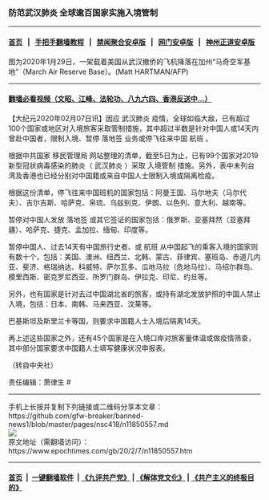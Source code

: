 ### 防范武汉肺炎 全球逾百国家实施入境管制
------------------------

#### [首页](https://github.com/gfw-breaker/banned-news1/blob/master/README.md) &nbsp;&nbsp;|&nbsp;&nbsp; [手把手翻墙教程](https://github.com/gfw-breaker/guides/wiki) &nbsp;&nbsp;|&nbsp;&nbsp; [禁闻聚合安卓版](https://github.com/gfw-breaker/bn-android) &nbsp;&nbsp;|&nbsp;&nbsp; [网门安卓版](https://github.com/oGate2/oGate) &nbsp;&nbsp;|&nbsp;&nbsp; [神州正道安卓版](https://github.com/SzzdOgate/update) 



<div><img alt="" class="aligncenter wp-post-image" src="https://i.epochtimes.com/assets/uploads/2020/02/GettyImages-1197377268-600x400.jpg"/>
<div class="red16 caption">
 图为2020年1月29日，一架载着美国从武汉撤侨的飞机降落在加州“马奇空军基地”（March Air Reserve Base）。(Matt HARTMAN/AFP)
</div>
</div><hr/>

#### [翻墙必看视频（文昭、江峰、法轮功、八九六四、香港反送中...）](https://github.com/gfw-breaker/banned-news1/blob/master/pages/link3.md)

<div><p>
 【大纪元2020年02月07日讯】因应
 <ok href="https://www.epochtimes.com/gb/tag/%E6%AD%A6%E6%B1%89%E8%82%BA%E7%82%8E.html">
  武汉肺炎
 </ok>
 疫情，全球如临大敌，已有超过100个国家或地区对入境旅客采取管制措施，其中超过半数是针对中国人或14天内曾赴中国者，限制入境、暂停
 <ok href="https://www.epochtimes.com/gb/tag/%E8%90%BD%E5%9C%B0%E7%AD%BE.html">
  落地签
 </ok>
 业务或停飞往来中国
 <ok href="https://www.epochtimes.com/gb/tag/%E8%88%AA%E7%8F%AD.html">
  航班
 </ok>
 。
</p>
<p>
 根据中共国家
 <ok href="https://www.epochtimes.com/gb/tag/%E7%A7%BB%E6%B0%91%E7%AE%A1%E7%90%86%E5%B1%80.html">
  移民管理局
 </ok>
 网站整理的清单，截至5日为止，已有99个国家对2019新型冠状病毒感染的肺炎（
 <ok href="https://www.epochtimes.com/gb/tag/%E6%AD%A6%E6%B1%89%E8%82%BA%E7%82%8E.html">
  武汉肺炎
 </ok>
 ）采取
 <ok href="https://www.epochtimes.com/gb/tag/%E5%85%A5%E5%A2%83%E7%AE%A1%E5%88%B6.html">
  入境管制
 </ok>
 措施。另外，表中未列台湾及香港也已经分别对中国籍或来自中国人士限制入境或隔离检疫。
</p>
<p>
 根据这份清单，停飞往来中国班机的国家包括：阿曼王国、马尔地夫（马尔代夫）、吉尔吉斯、哈萨克、帛琉、乌兹别克、伊朗、以色列、意大利、越南等。
</p>
<p>
 暂停对中国人发放
 <ok href="https://www.epochtimes.com/gb/tag/%E8%90%BD%E5%9C%B0%E7%AD%BE.html">
  落地签
 </ok>
 或其它签证的国家包括：俄罗斯、亚塞拜然（亚塞拜疆）、哈萨克、捷克、孟加拉、缅甸、印度等。
</p>
<p>
 暂停中国人、过去14天有中国旅行史者、或
 <ok href="https://www.epochtimes.com/gb/tag/%E8%88%AA%E7%8F%AD.html">
  航班
 </ok>
 从中国起飞的乘客入境的国家则有数十个，包括：美国、澳洲、纽西兰、北韩、蒙古、菲律宾、塞班岛、赤道几内亚、斐济、格瑞纳达、科威特、萨尔瓦多、瓜地马拉（危地马拉）、马绍尔群岛、模里西斯、密克罗尼西亚、所罗门群岛、伊拉克、印尼、约旦等。
</p>
<p>
 另外，也有国家是针对去过中国湖北省的旅客，或持有湖北发放护照的中国人禁止入境，包括：日本、南韩、马来西亚、汶莱等。
</p>
<p>
 巴基斯坦及斯里兰卡等国，则要求中国籍人士入境后隔离14天。
</p>
<p>
 再上述这些国家之外，还有45个国家是在入境口岸对旅客量体温或做疫情筛查，其中部分国家要求中国籍人士填写健康状况申报表。
</p>
<p>
 （转自中央社）
</p>
<p>
 责任编辑：萧律生 #
</p>
</div>
<hr/>
手机上长按并复制下列链接或二维码分享本文章：<br/>
https://github.com/gfw-breaker/banned-news1/blob/master/pages/nsc418/n11850557.md <br/>
<a href='https://github.com/gfw-breaker/banned-news1/blob/master/pages/nsc418/n11850557.md'><img src='https://github.com/gfw-breaker/banned-news1/blob/master/pages/nsc418/n11850557.md.png'/></a> <br/>
原文地址（需翻墙访问）：https://www.epochtimes.com/gb/20/2/7/n11850557.htm


------------------------
#### [首页](https://github.com/gfw-breaker/banned-news1/blob/master/README.md) &nbsp;|&nbsp; [一键翻墙软件](https://github.com/gfw-breaker/nogfw/blob/master/README.md) &nbsp;| [《九评共产党》](https://github.com/gfw-breaker/9ping.md/blob/master/README.md#九评之一评共产党是什么) | [《解体党文化》](https://github.com/gfw-breaker/jtdwh.md/blob/master/README.md) | [《共产主义的终极目的》](https://github.com/gfw-breaker/gczydzjmd.md/blob/master/README.md)


<img src='http://gfw-breaker.win/banned-news/pages/nsc418/n11850557.md' width='0px' height='0px'/>